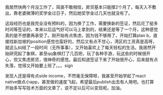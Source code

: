 我居然快两个月没工作了，简直不敢相信，房贷基本只能撑2个月了，每天入不敷出，靠老婆微薄的奖学金过日子，然后她奖学金过几天也就没有了。

这段经历也是我完全没有预料的，因为换了工作，需要换新的签证，然后花了挺多时间等签证的，本来以后运气好可以马上拿到的，结果还是等了一个月，这种感觉真的是不想要再承受了。刚开始有点焦虑，因为钱不够用了，开始打算plan b，直接找新加坡的position感觉也蛮好的，然后又有点不甘心，湾区的工资真是高呀，就这么纠结了一段时间（无所事事），又开始喜欢上了每天轻松的生活。我居然开始研究起了象棋，甚至qq象棋打了几百把，玩了各种手游，玩这些的时候很开心，但又焦虑房贷，很神奇的感觉。最后知道签证下来了开始很开心，后来就有点失落，觉得又开始要上班了。。。sign

发现人还是得有点side income，不然毫无保障呀，我甚至开始学起了react native做点小app，甚至做的速度飞起，希望最后publish出去有人用吧。也打算开始多写写技术方面的文章了，说不定以后可以变现呢。加油。
